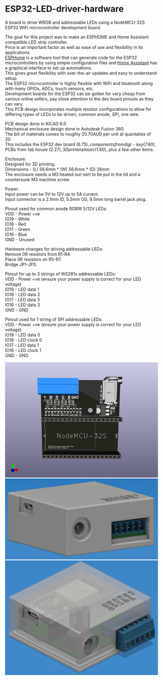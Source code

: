 # ESP32-LED-driver-hardware
A board to drive WRGB and addressable LEDs using a NodeMCU-32S ESP32 WiFi microcontroller development board.  

The goal for this project was to make an ESPHOME and Home Assistant compatible LED strip controller.  
Price is an important factor as well as ease of use and flexibility in its applications.  
[ESPHome](https://esphome.io/) is a software tool that can generate code for the ESP32 microcontrollers by using simple configuration files and [Home Assistant](https://www.home-assistant.io/) has a graphical interface to set up automations.  
This gives great flexibility with over-the-air updates and easy to understand setup.  
The ESP32 microcontroller is highly flexible with WiFi and bluetooth along with many GPIOs, ADCs, touch sensors, etc.  
Development boards for the ESP32 can be gotten for very cheap from various online sellers, pay close attention to the dev board pinouts as they can vary.  
This PCB design incorporates multiple resistor configurations to allow for differing types of LEDs to be driven, common anode, SPI, one wire.


PCB design done in KICAD 6.0  
Mechanical enclosure design done in Autodesk Fusion 360.  
The bill of materials comes to roughly 20.70AUD per unit at quantaties of 20.  
This includes the ESP32 dev board ($6.75), components from digi-key ($7.80), PCBs from fab house ($2.27), 3D printer plastic ($1.60), plus a few other items.  

Enclosure:  
Designed for 3D printing.  
Dimensions - (L) 56.6mm * (W) 56.6mm * (D) 26mm  
The enclosure needs a M3 heated nut-sert to be put in the lid and a countersunk M3 machine screw.  

Power:  
Input power can be 5V to 12V up to 5A current.  
Input connector is a 2.1mm ID, 5.5mm OD, 9.5mm long barrel jack plug.  

Pinout used for common anode RGBW 5/12V LEDs:  
VDD  - Power +ve  
IO19 - White  
IO18 - Red  
IO17 - Green  
IO16 - Blue  
GND	 - Unused  

Hardware changes for driving addressable LEDs:  
Remove 0R resistors from R1-R4.  
Place 0R resistors on R5-R7.  
Bridge JP1-JP3.  

Pinout for up to 3 strings of WS281x addressable LEDs:  
VDD  - Power +ve (ensure your power supply is correct for your LED voltage)  
IO19 - LED data 1  
IO18 - LED data 2  
IO17 - LED data 3  
IO16 - LED data 3  
GND	 - GND  

Pinout used for 1 string of SPI addressable LEDs:  
VDD  - Power +ve (ensure your power supply is correct for your LED voltage)  
IO19 - LED data 0  
IO18 - LED clock 0  
IO17 - LED data 1  
IO16 - LED clock 1  
GND	 - GND  

![PCB0](https://github.com/m-c-tech/ESP32-LED-driver-hardware/blob/main/Images/PCB0.jpg)
![Enclosure0](https://github.com/m-c-tech/ESP32-LED-driver-hardware/blob/main/Images/Enclosure0.PNG)
![Enclosure1](https://github.com/m-c-tech/ESP32-LED-driver-hardware/blob/main/Images/Enclosure1.PNG)